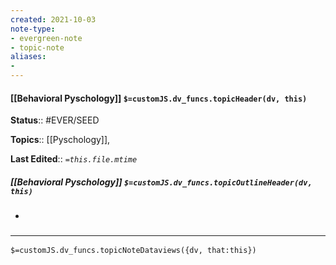 ```yaml
---
created: 2021-10-03
note-type: 
- evergreen-note
- topic-note
aliases:
- 
---
```


#### [[Behavioral Pyschology]] `$=customJS.dv_funcs.topicHeader(dv, this)`



**Status**:: #EVER/SEED 

**Topics**:: [[Pyschology]],

**Last Edited**:: *`=this.file.mtime`*

##### [[Behavioral Pyschology]] `$=customJS.dv_funcs.topicOutlineHeader(dv, this)`

- 

### <hr class="dataviews"/>

`$=customJS.dv_funcs.topicNoteDataviews({dv, that:this})`

